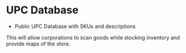 # UPC Database

- Public UPC Database with SKUs and descriptions

This will allow corporations to scan goods while stocking inventory and provide maps of the store.

